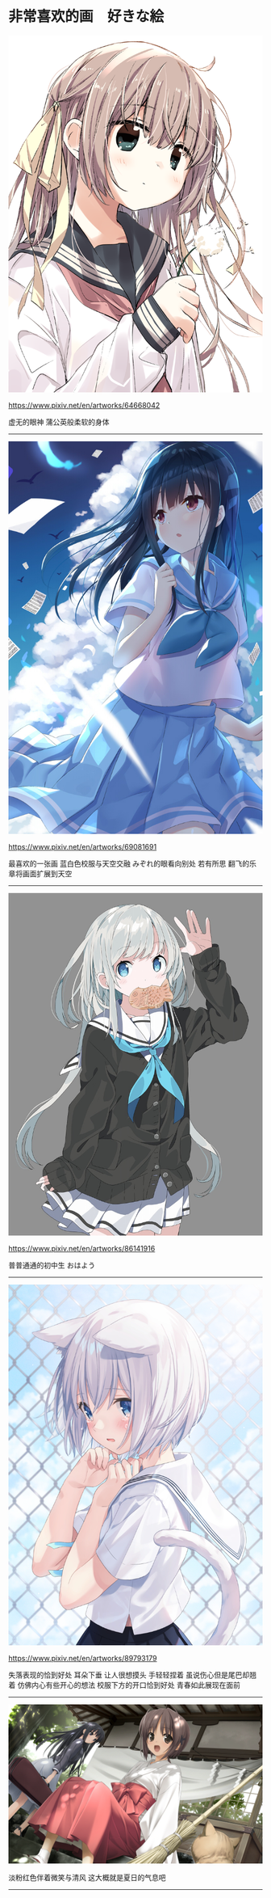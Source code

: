 # 非常喜欢的画　好きな絵

![](e/64668042_p0.png)

<https://www.pixiv.net/en/artworks/64668042>

虚无的眼神 蒲公英般柔软的身体

---

![](e/69081691_p0.jpg)

<https://www.pixiv.net/en/artworks/69081691>

最喜欢的一张画 蓝白色校服与天空交融 みぞれ的眼看向别处 若有所思 翻飞的乐章将画面扩展到天空

---

![](e/86141916_p0.jpg)

<https://www.pixiv.net/en/artworks/86141916>

普普通通的初中生 おはよう

---

![](e/89793179_p0.jpg)

<https://www.pixiv.net/en/artworks/89793179>

失落表现的恰到好处 耳朵下垂 让人很想摸头 手轻轻捏着 虽说伤心但是尾巴却翘着 仿佛内心有些开心的想法 校服下方的开口恰到好处 青春如此展现在面前

---

![](e/あきら.png)

淡粉红色伴着微笑与清风 这大概就是夏日的气息吧

---
